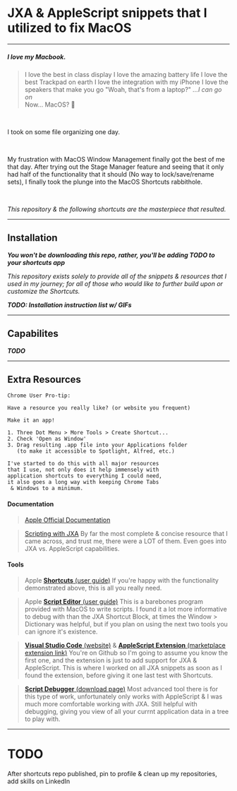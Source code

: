# JXA & AppleScript snippets that I utilized to fix MacOS

---

##### I *love* my Macbook.

>I love the best in class display
>I love the amazing battery life
>I love the best Trackpad on earth
>I love the integration with my iPhone
>I love the speakers that make you go "Woah, that's from a laptop?"
>*...I can go on*
><br>
>Now... MacOS? 🥲

<br>

I took on some file organizing one day.

<br>

My frustration with MacOS Window Management finally got the best of me that day. After trying out the Stage Manager feature and seeing that it only had half of the functionality that it should (No way to lock/save/rename sets), I finally took the plunge into the MacOS Shortcuts rabbithole.

<br>

*This repository & the following shortcuts are the masterpiece that resulted.*

---

## Installation

***You won't be downloading this repo, rather, you'll be adding TODO to your shortcuts app***

*This repository exists solely to provide all of the snippets & resources that I used in my journey; for all of those who would like to further build upon or customize the Shortcuts.*

***TODO: Installation instruction list w/ GIFs***

---

## Capabilites

***TODO***

---

## Extra Resources

```
Chrome User Pro-tip:

Have a resource you really like? (or website you frequent)

Make it an app!

1. Three Dot Menu > More Tools > Create Shortcut...
2. Check 'Open as Window'
3. Drag resulting .app file into your Applications folder
   (to make it accessible to Spotlight, Alfred, etc.)

I've started to do this with all major resources
that I use, not only does it help immensely with
application shortcuts to everything I could need,
it also goes a long way with keeping Chrome Tabs
 & Windows to a minimum.
```

#### Documentation

>[Apple Official Documentation](https://developer.apple.com/library/archive/documentation/LanguagesUtilities/Conceptual/MacAutomationScriptingGuide/index.html#//apple_ref/doc/uid/TP40016239-CH56-SW1)

>[Scripting with JXA](https://bru6.de/jxa/#structure-of-the-site)
>By far the most complete & concise resource that I came across, and trust me, there were a LOT of them. Even goes into JXA vs. AppleScript capabilities.

#### Tools

>Apple [**Shortcuts** (user guide)](https://support.apple.com/en-hk/guide/shortcuts-mac/apdf22b0444c/mac)
>If you're happy with the functionality demonstrated above, this is all you really need.

>Apple [**Script Editor** (user guide)](https://support.apple.com/en-hk/guide/script-editor/welcome/mac)
>This is a barebones program provided with MacOS to write scripts. I found it a lot more informative to debug with than the JXA Shortcut Block, at times the Window > Dictionary was helpful, but if you plan on using the next two tools you can ignore it's existence.

>[**Visual Studio Code** (website)](https://code.visualstudio.com/) & [**AppleScript Extension** (marketplace extension link)](https://marketplace.visualstudio.com/items?itemName=idleberg.applescript)
>You're on Github so I'm going to assume you know the first one, and the extension is just to add support for JXA & AppleScript. This is where I worked on all JXA snippets as soon as I found the extension, before giving it one last test with Shortcuts.

>[**Script Debugger** (download page)](https://latenightsw.com/sd8/download/)
>Most advanced tool there is for this type of work, unfortunately only works with AppleScript & I was much more comfortable working with JXA. Still helpful with debugging, giving you view of all your currnt application data in a tree to play with.

---

# TODO

After shortcuts repo published, pin to profile & clean up my repositories, add skills on LinkedIn